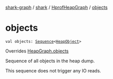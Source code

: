 [shark-graph](../../index.md) / [shark](../index.md) / [HprofHeapGraph](index.md) / [objects](./objects.md)

# objects

`val objects: `[`Sequence`](https://kotlinlang.org/api/latest/jvm/stdlib/kotlin.sequences/-sequence/index.html)`<`[`HeapObject`](../-heap-object/index.md)`>`

Overrides [HeapGraph.objects](../-heap-graph/objects.md)

Sequence of all objects in the heap dump.

This sequence does not trigger any IO reads.

